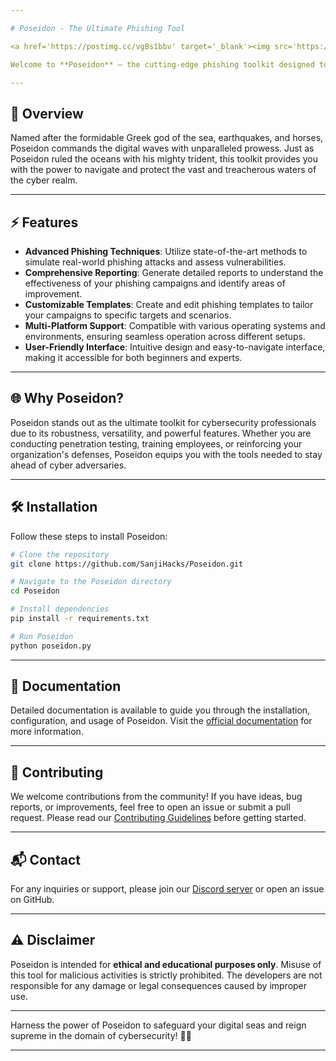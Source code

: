 ```yaml
---

# Poseidon - The Ultimate Phishing Tool

<a href='https://postimg.cc/vgBs1bbv' target='_blank'><img src='https://i.postimg.cc/vgBs1bbv/DALL-E-2025-02-28-16-05-22-A-classic-Poseidon-logo-in-a-traditional-style-without-any-text-The-de.png' border='0' alt='Poseidon Logo'/></a>

Welcome to **Poseidon** – the cutting-edge phishing toolkit designed to empower cybersecurity professionals in their relentless battle against cyber threats.

---
```


## 🌊 Overview
Named after the formidable Greek god of the sea, earthquakes, and horses, Poseidon commands the digital waves with unparalleled prowess. Just as Poseidon ruled the oceans with his mighty trident, this toolkit provides you with the power to navigate and protect the vast and treacherous waters of the cyber realm.

---

## ⚡ Features
- **Advanced Phishing Techniques**: Utilize state-of-the-art methods to simulate real-world phishing attacks and assess vulnerabilities.
- **Comprehensive Reporting**: Generate detailed reports to understand the effectiveness of your phishing campaigns and identify areas of improvement.
- **Customizable Templates**: Create and edit phishing templates to tailor your campaigns to specific targets and scenarios.
- **Multi-Platform Support**: Compatible with various operating systems and environments, ensuring seamless operation across different setups.
- **User-Friendly Interface**: Intuitive design and easy-to-navigate interface, making it accessible for both beginners and experts.

---

## 🌐 Why Poseidon?
Poseidon stands out as the ultimate toolkit for cybersecurity professionals due to its robustness, versatility, and powerful features. Whether you are conducting penetration testing, training employees, or reinforcing your organization's defenses, Poseidon equips you with the tools needed to stay ahead of cyber adversaries.

---

## 🛠️ Installation
Follow these steps to install Poseidon:

```bash
# Clone the repository
git clone https://github.com/SanjiHacks/Poseidon.git

# Navigate to the Poseidon directory
cd Poseidon

# Install dependencies
pip install -r requirements.txt

# Run Poseidon
python poseidon.py
```

---

## 📖 Documentation
Detailed documentation is available to guide you through the installation, configuration, and usage of Poseidon. Visit the [official documentation](https://github.com/SanjiHacks/Poseidon/wiki) for more information.

---

## 🤝 Contributing
We welcome contributions from the community! If you have ideas, bug reports, or improvements, feel free to open an issue or submit a pull request. Please read our [Contributing Guidelines](CONTRIBUTING.md) before getting started.

---

## 📬 Contact
For any inquiries or support, please join our [Discord server](https://discord.gg/r5sQjdPZz8) or open an issue on GitHub.

---

## ⚠️ Disclaimer
Poseidon is intended for **ethical and educational purposes only**. Misuse of this tool for malicious activities is strictly prohibited. The developers are not responsible for any damage or legal consequences caused by improper use.

---

Harness the power of Poseidon to safeguard your digital seas and reign supreme in the domain of cybersecurity! 🌊🔱

---
